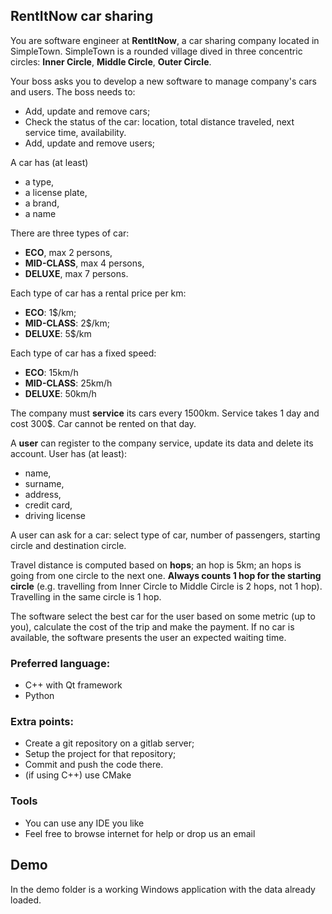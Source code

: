 ## RentItNow car sharing

You are software engineer at **RentItNow**, a car sharing company located in SimpleTown.
SimpleTown is a rounded village dived in three concentric circles: **Inner Circle**, **Middle Circle**, **Outer Circle**.

Your boss asks you to develop a new software to manage company's cars and users.
The boss needs to:
- Add, update and remove cars;
- Check the status of the car: location, total distance traveled, next service time, availability.
- Add, update and remove users;

A car has (at least)
- a type, 
- a license plate, 
- a brand,
- a name

There are three types of car: 
- **ECO**, max 2 persons,
- **MID-CLASS**, max 4 persons,
- **DELUXE**, max 7 persons.

Each type of car has a rental price per km:
- **ECO**: 1$/km;
- **MID-CLASS**: 2$/km;
- **DELUXE**: 5$/km

Each type of car has a fixed speed:
- **ECO**: 15km/h
- **MID-CLASS**: 25km/h
- **DELUXE**: 50km/h

The company must **service** its cars every 1500km. Service takes 1 day and cost 300$. Car cannot be rented on that day.

A **user** can register to the company service, update its data and delete its account. User has (at least):
- name, 
- surname, 
- address, 
- credit card,
- driving license

A user can ask for a car: select type of car, number of passengers, starting circle and destination circle. 

Travel distance is computed based on **hops**; an hop is 5km; an hops is going from one circle to the next one. **Always counts 1 hop for the starting circle**
(e.g. travelling from Inner Circle to Middle Circle is 2 hops, not 1 hop). Travelling in the same circle is 1 hop.

The software select the best car for the user based on some metric (up to you), calculate the cost of the trip and make the payment.
If no car is available, the software presents the user an expected waiting time. 


### Preferred language:
- C++ with Qt framework
- Python

### Extra points:
- Create a git repository on a gitlab server;
- Setup the project for that repository;
- Commit and push the code there.
- (if using C++) use CMake

### Tools
- You can use any IDE you like
- Feel free to browse internet for help or drop us an email

## Demo
In the demo folder is a working Windows application with the data already loaded.